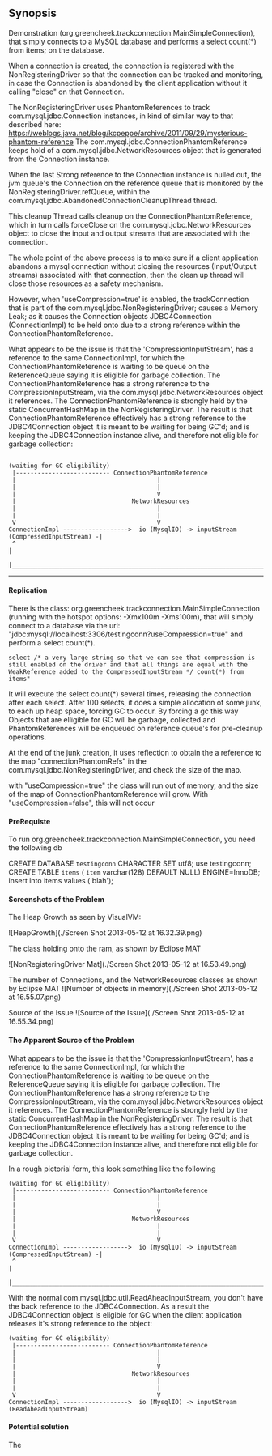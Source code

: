 ## Synopsis

Demonstration (org.greencheek.trackconnection.MainSimpleConnection), that simply
connects to a MySQL database and performs a select count(*) from items; on the database.

When a connection is created, the connection is registered with the NonRegisteringDriver
so that the connection can be tracked and monitoring, in case the Connection is abandoned
by the client application without it calling "close" on that Connection.

The NonRegisteringDriver uses PhantomReferences to track com.mysql.jdbc.Connection instances,
in kind of similar way to that described here: https://weblogs.java.net/blog/kcpeppe/archive/2011/09/29/mysterious-phantom-reference
The com.mysql.jdbc.ConnectionPhantomReference keeps hold of a com.mysql.jdbc.NetworkResources object
that is generated from the Connection instance.

When the last Strong reference to the Connection instance is nulled out, the jvm queue's the
Connection on the reference queue that is monitored by the NonRegisteringDriver.refQueue,
within the com.mysql.jdbc.AbandonedConnectionCleanupThread thread.

This cleanup Thread calls cleanup on the ConnectionPhantomReference, which in turn calls
forceClose on the com.mysql.jdbc.NetworkResources object to close the input and output streams
that are associated with the connection.

The whole point of the above process is to make sure if a client application abandons a
mysql connection without closing the resources (Input/Output streams) associated with that
connection, then the clean up thread will close those resources as a safety mechanism.

However, when 'useCompression=true' is enabled, the trackConnection that is part of the
com.mysql.jdbc.NonRegisteringDriver; causes a Memory Leak; as it causes the Connection objects
 JDBC4Connection (ConnectionImpl) to be held onto due to a strong reference within
 the  ConnectionPhantomReference.


What appears to be the issue is that the 'CompressionInputStream', has a reference to the
same ConnectionImpl, for which the ConnectionPhantomReference is waiting to be queue on
 the ReferenceQueue saying it is eligible for garbage collection.   The ConnectionPhantomReference
has a strong reference to the CompressionInputStream, via the com.mysql.jdbc.NetworkResources object
it references.  The ConnectionPhantomReference is strongly held by the static ConcurrentHashMap
in the NonRegisteringDriver.  The result is that ConnectionPhantomReference effectively
has a strong reference to the JDBC4Connection object it is meant to be waiting for being
GC'd; and is keeping the JDBC4Connection instance alive, and therefore not eligible
for garbage collection:



````

(waiting for GC eligibility)
 |-------------------------- ConnectionPhantomReference
 |                                       |
 |                                       |
 |                                       V
 |                                NetworkResources
 |                                       |
 |                                       |
 V                                       V
ConnectionImpl ------------------>  io (MysqlIO) -> inputStream (CompressedInputStream) -|
 ^                                                                                       |
 |_______________________________________________________________________________________|
````



----

#### Replication

There is the class: org.greencheek.trackconnection.MainSimpleConnection (running with the hotspot
options: -Xmx100m -Xms100m), that will simply connect to a database via the url: "jdbc:mysql://localhost:3306/testingconn?useCompression=true"
and perform a select count(*).

````
select /* a very large string so that we can see that compression is still enabled on the driver and that all things are equal with the WeakReference added to the CompressedInputStream */ count(*) from items"
````

It will execute the select count(*) several times, releasing the connection after each select.
After 100 selects, it does a simple allocation of some junk, to each up heap space, forcing GC to occur.
By forcing a gc this way Objects that are elligible for GC will be garbage, collected and PhantomReferences
will be enqueued on reference queue's for pre-cleanup operations.

At the end of the junk creation, it uses reflection to obtain the a reference to the
map "connectionPhantomRefs" in the com.mysql.jdbc.NonRegisteringDriver, and check the size of the map.

with "useCompression=true" the class will run out of memory, and the size of the map of
 ConnectionPhantomReference will grow.  With "useCompression=false", this will not occur


#### PreRequiste

To run org.greencheek.trackconnection.MainSimpleConnection, you need the following db

CREATE DATABASE `testingconn` CHARACTER SET utf8;
use testingconn;
CREATE TABLE `items` ( `item` varchar(128) DEFAULT NULL) ENGINE=InnoDB;
insert into items values ('blah');


#### Screenshots of the Problem


The Heap Growth as seen by VisualVM:

![HeapGrowth](./Screen Shot 2013-05-12 at 16.32.39.png)


The class holding onto the ram, as shown by Eclipse MAT

![NonRegisteringDriver Mat](./Screen Shot 2013-05-12 at 16.53.49.png)


The number of Connections, and the NetworkResources classes as shown by Eclipse MAT
![Number of objects in memory](./Screen Shot 2013-05-12 at 16.55.07.png)


Source of the Issue
![Source of the Issue](./Screen Shot 2013-05-12 at 16.55.34.png)


#### The Apparent Source of the Problem



What appears to be the issue is that the 'CompressionInputStream', has a reference to the
same ConnectionImpl, for which the ConnectionPhantomReference is waiting to be queue on
 the ReferenceQueue saying it is eligible for garbage collection.   The ConnectionPhantomReference
has a strong reference to the CompressionInputStream, via the com.mysql.jdbc.NetworkResources object
it references.  The ConnectionPhantomReference is strongly held by the static ConcurrentHashMap
in the NonRegisteringDriver.  The result is that ConnectionPhantomReference effectively
has a strong reference to the JDBC4Connection object it is meant to be waiting for being
GC'd; and is keeping the JDBC4Connection instance alive, and therefore not eligible
for garbage collection.

In a rough pictorial form, this look something like the following


````
(waiting for GC eligibility)
 |-------------------------- ConnectionPhantomReference
 |                                       |
 |                                       |
 |                                       V
 |                                NetworkResources
 |                                       |
 |                                       |
 V                                       V
ConnectionImpl ------------------>  io (MysqlIO) -> inputStream (CompressedInputStream) -|
 ^                                                                                       |
 |_______________________________________________________________________________________|
````


With the normal com.mysql.jdbc.util.ReadAheadInputStream, you don't have the
back reference to the JDBC4Connection.  As a result the JDBC4Connection object
is eligible for GC when the client application releases it's strong reference to
the object:

````
(waiting for GC eligibility)
 |-------------------------- ConnectionPhantomReference
 |                                       |
 |                                       |
 |                                       V
 |                                NetworkResources
 |                                       |
 |                                       |
 V                                       V
ConnectionImpl ------------------>  io (MysqlIO) -> inputStream (ReadAheadInputStream)

````

#### Potential solution

The

